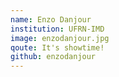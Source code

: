 ```yaml
---
name: Enzo Danjour
institution: UFRN-IMD
image: enzodanjour.jpg
qoute: It's showtime!
github: enzodanjour
---
```

